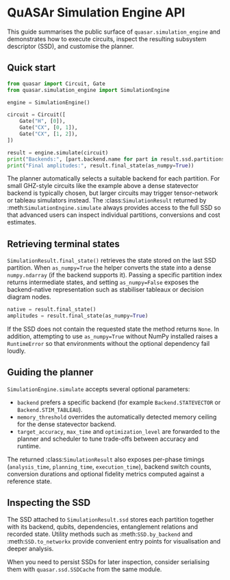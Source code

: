 # QuASAr Simulation Engine API

This guide summarises the public surface of `quasar.simulation_engine` and
demonstrates how to execute circuits, inspect the resulting subsystem
descriptor (SSD), and customise the planner.

## Quick start

```python
from quasar import Circuit, Gate
from quasar.simulation_engine import SimulationEngine

engine = SimulationEngine()

circuit = Circuit([
    Gate("H", [0]),
    Gate("CX", [0, 1]),
    Gate("CX", [1, 2]),
])

result = engine.simulate(circuit)
print("Backends:", [part.backend.name for part in result.ssd.partitions])
print("Final amplitudes:", result.final_state(as_numpy=True))
```

The planner automatically selects a suitable backend for each partition.  For
small GHZ-style circuits like the example above a dense statevector backend is
typically chosen, but larger circuits may trigger tensor-network or tableau
simulators instead.  The :class:`SimulationResult` returned by
:meth:`SimulationEngine.simulate` always provides access to the full SSD so that
advanced users can inspect individual partitions, conversions and cost
estimates.

## Retrieving terminal states

`SimulationResult.final_state()` retrieves the state stored on the last SSD
partition.  When `as_numpy=True` the helper converts the state into a dense
`numpy.ndarray` (if the backend supports it).  Passing a specific partition
index returns intermediate states, and setting `as_numpy=False` exposes the
backend-native representation such as stabiliser tableaux or decision diagram
nodes.

```python
native = result.final_state()
amplitudes = result.final_state(as_numpy=True)
```

If the SSD does not contain the requested state the method returns `None`.  In
addition, attempting to use `as_numpy=True` without NumPy installed raises a
`RuntimeError` so that environments without the optional dependency fail
loudly.

## Guiding the planner

`SimulationEngine.simulate` accepts several optional parameters:

- `backend` prefers a specific backend (for example
  `Backend.STATEVECTOR` or `Backend.STIM_TABLEAU`).
- `memory_threshold` overrides the automatically detected memory ceiling for the
  dense statevector backend.
- `target_accuracy`, `max_time` and `optimization_level` are forwarded to the
  planner and scheduler to tune trade-offs between accuracy and runtime.

The returned :class:`SimulationResult` also exposes per-phase timings (`analysis_time`,
`planning_time`, `execution_time`), backend switch counts, conversion durations
and optional fidelity metrics computed against a reference state.

## Inspecting the SSD

The SSD attached to `SimulationResult.ssd` stores each partition together with
its backend, qubits, dependencies, entanglement relations and recorded state.
Utility methods such as :meth:`SSD.by_backend` and :meth:`SSD.to_networkx`
provide convenient entry points for visualisation and deeper analysis.

When you need to persist SSDs for later inspection, consider serialising them
with `quasar.ssd.SSDCache` from the same module.
